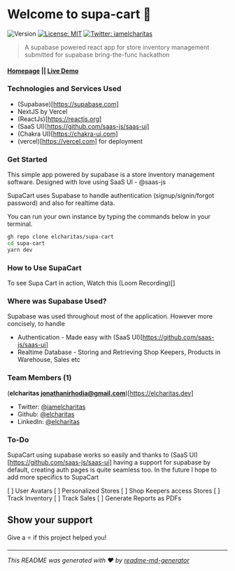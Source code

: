 # Welcome to supa-cart 👋
![Version](https://img.shields.io/badge/version-1.0.0-blue.svg?cacheSeconds=2592000)
[![License: MIT](https://img.shields.io/badge/License-MIT-yellow.svg)](#)
[![Twitter: iamelcharitas](https://img.shields.io/twitter/follow/iamelcharitas.svg?style=social)](https://twitter.com/iamelcharitas)

> A supabase powered react app for store inventory management submitted for supabase bring-the-func hackathon

#### [Homepage](https://github.com/elcharitas/supa-cart) || [Live Demo](https://supa-cart.vercel.app)

### Technologies and Services Used

- (Supabase)[https://supabase.com]
- NextJS by Vercel
- (ReactJs)[https://reactjs.org]
- (SaaS UI)[https://github.com/saas-js/saas-ui]
- (Chakra UI)[https://chakra-ui.com]
- (vercel)[https://vercel.com] for deployment

### Get Started

This simple app powered by supabase is a store inventory management software. Designed with love using SaaS UI - @saas-js

SupaCart uses Supabase to handle authentication (signup/signin/forgot password) and also for realtime data.

You can run your own instance by typing the commands below in your terminal.

```sh
gh repo clone elcharitas/supa-cart
cd supa-cart
yarn dev
```

### How to Use SupaCart

To see Supa Cart in action, Watch this (Loom Recording)[]

### Where was Supabase Used?

Supabase was used throughout most of the application. However more concisely, to handle
- Authentication - Made easy with (SaaS UI)[https://github.com/saas-js/saas-ui]
- Realtime Database - Storing and Retrieving Shop Keepers, Products in Warehouse, Sales etc


### Team Members (1)

(**elcharitas <jonathanirhodia@gmail.com>**)[https://elcharitas.dev]

* Twitter: [@iamelcharitas](https://twitter.com/iamelcharitas)
* Github: [@elcharitas](https://github.com/elcharitas)
* LinkedIn: [@elcharitas](https://linkedin.com/in/elcharitas)

### To-Do

SupaCart using supabase works so easily and thanks to 
(SaaS UI)[https://github.com/saas-js/saas-ui] having a support for supabase by default,
creating auth pages is quite seamless too.
In the future I hope to add more specifics to SupaCart

[ ] User Avatars
[ ] Personalized Stores
[ ] Shop Keepers access Stores
[ ] Track Inventory
[ ] Track Sales
[ ] Generate Reports as PDFs

## Show your support

Give a ⭐️ if this project helped you!


***
_This README was generated with ❤️ by [readme-md-generator](https://github.com/kefranabg/readme-md-generator)_